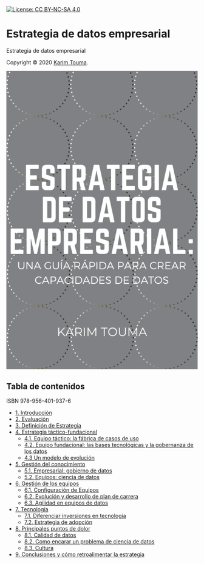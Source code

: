 [![License: CC BY-NC-SA 4.0](https://img.shields.io/badge/License-CC%20BY--NC--SA%204.0-blue.svg)](LICENSE)

# Estrategia de datos empresarial

Estrategia de datos empresarial

Copyright © 2020 [Karim Touma](http://karim.touma.io).

[![Book cover](cover.png)](https://leanpub.com/estrategiadedatos)

## Tabla de contenidos

ISBN 978-956-401-937-6

* [1. Introducción](manuscript/01_introduccion.md)
* [2. Evaluación](manuscript/02_evaluacion.md)
* [3. Definición de Estrategia](manuscript/03_definicion.md)
* [4. Estrategia táctico-fundacional](manuscript/04_estrategia_tf.md)
  * [4.1. Equipo táctico: la fábrica de casos de uso](manuscript/04_1_equipo_tactico.md)
  * [4.2. Equipo fundacional: las bases tecnológicas y la gobernanza de los datos](manuscript/04_2_equipo_fundacional.md)
  * [4.3 Un modelo de evolución](manuscript/04_3_evolucion.md)
* [5. Gestión del conocimiento](manuscript/05_gestion_conocimiento.md)
  * [5.1. Empresarial: gobierno de datos](manuscript/05_1_empresarial.md)
  * [5.2. Equipos: ciencia de datos](manuscript/05_2_equipos.md)
* [6. Gestión de los equipos](manuscript/06_equipos.md)
  * [6.1. Configuración de Equipos](manuscript/06_1_configuracion.md)
  * [6.2. Evolución y desarrollo de plan de carrera](manuscript/06_2_evolucion.md)
  * [6.3. Agilidad en equipos de datos](manuscript/06_3_agilidad.md)
* [7. Tecnología](manuscript/07_tecnologia.md)
  * [7.1. Diferenciar inversiones en tecnología](manuscript/07_1_inversiones.md)
  * [7.2. Estrategia de adopción](manuscript/07_2_adopcion.md)
* [8. Principales puntos de dolor](manuscript/08_puntos.md)
  * [8.1. Calidad de datos](manuscript/08_1_calidad.md)
  * [8.2. Como encarar un problema de ciencia de datos](manuscript/08_2_cienciadatos.md)
  * [8.3. Cultura](manuscript/08_3_cultura.md)
* [9. Conclusiones y cómo retroalimentar la estrategia](manuscript/09_conclusiones.md)


